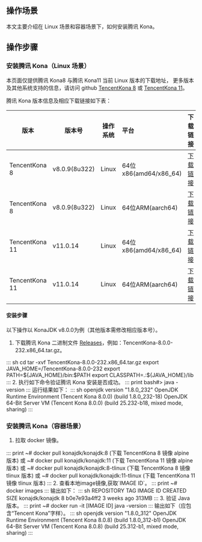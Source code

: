 ## 操作场景
本文主要介绍在 Linux 场景和容器场景下，如何安装腾讯 Kona。


## 操作步骤
### 安装腾讯 Kona（Linux 场景）


本页面仅提供腾讯 Kona8 与腾讯 Kona11 当前 Linux 版本的下载地址， 更多版本及其他系统支持的信息，请访问 github  [TencentKona 8](https://github.com/Tencent/TencentKona-8/)  或 [TencentKona 11](https://github.com/Tencent/TencentKona-11/)。

腾讯 Kona 版本信息及相应下载链接如下表：

|版本|版本号|操作系统|平台|下载链接|
|------|----------|------------|:-----|-------------|
|TencentKona 8| v8.0.9(8u322)|Linux|64位x86(amd64/x86_64)|[下载链接](https://github.com/Tencent/TencentKona-8/releases/download/8.0.9-GA/TencentKona8.0.9.b1_jdk_linux-x86_64_8u322.tar.gz)|
|TencentKona 8| v8.0.9(8u322)|Linux|64位ARM(aarch64)|[下载链接](https://github.com/Tencent/TencentKona-8/releases/download/8.0.9-GA/TencentKona8.0.9.b1_jdk_linux-aarch64_8u322.tar.gz)|
|TencentKona 11| v11.0.14|Linux|64位x86(amd64/x86_64)|[下载链接](https://github.com/Tencent/TencentKona-11/releases/download/kona11.0.14/TencentKona-11.0.14.b1-jdk_linux-x86_64.tar.gz)|
|TencentKona 11| v11.0.14|Linux|64位ARM(aarch64)|[下载链接](https://github.com/Tencent/TencentKona-11/releases/download/kona11.0.14/TencentKona-11.0.14.b1-jdk_linux-aarch64.tar.gz)|

#### 安装步骤
以下操作以 KonaJDK v8.0.0为例（其他版本需修改相应版本号）。

1. 下载腾讯 Kona 二进制文件 [Releases](https://github.com/Tencent/TencentKona-8/releases)，例如：TencentKona-8.0.0-232.x86_64.tar.gz。
<dx-codeblock>
:::  sh
   cd <Install_Path>
   tar -xvf TencentKona-8.0.0-232.x86_64.tar.gz
   export JAVA_HOME=<Install_Path>/TencentKona-8.0.0-232
   export PATH=${JAVA_HOME}/bin:$PATH
   export CLASSPATH=.:${JAVA_HOME}/lib
:::
</dx-codeblock>
2. 执行如下命令验证腾讯 Kona 安装是否成功。
<dx-codeblock>
:::  print
   bash#> java -version
:::
</dx-codeblock>
   运行结果如下：
<dx-codeblock>
:::  sh
   openjdk version "1.8.0_232"
   OpenJDK Runtime Environment (Tencent Kona 8.0.0) (build 1.8.0_232-18)
   OpenJDK 64-Bit Server VM (Tencent Kona 8.0.0) (build 25.232-b18, mixed mode, sharing)
:::
</dx-codeblock>


### 安装腾讯 Kona（容器场景）

1. 拉取 docker 镜像。
<dx-codeblock>
:::  print
	~# docker pull konajdk/konajdk:8 (下载 TencentKona 8 镜像 alpine 版本)
	或
	~# docker pull konajdk/konajdk:11 (下载 TencentKona 11 镜像 alpine 版本)
	或
	~# docker pull konajdk/konajdk:8-tlinux (下载 TencentKona 8 镜像 tlinux 版本)
	或
	~# docker pull konajdk/konajdk:11-tlinux (下载 TencentKona 11 镜像 tlinux 版本)
:::
</dx-codeblock>
2. 查看本地image镜像,获取`IMAGE ID`。
<dx-codeblock>
:::  print
	~# docker images
:::
</dx-codeblock>
	输出如下：
<dx-codeblock>
:::  sh
	REPOSITORY          TAG                 IMAGE ID            CREATED             SIZE
	konajdk/konajdk      8              b0e7e93a4ff2        3 weeks ago         313MB
:::
</dx-codeblock>
3. 验证 Java 版本。
<dx-codeblock>
:::  print
	~# docker run -it [IMAGE ID] java -version
:::
</dx-codeblock>
	输出如下（应包含“Tencent Kona”字样）。
<dx-codeblock>
:::  sh
	openjdk version "1.8.0_312"
	OpenJDK Runtime Environment (Tencent Kona 8.0.8) (build 1.8.0_312-b1)
	OpenJDK 64-Bit Server VM (Tencent Kona 8.0.8) (build 25.312-b1, mixed mode, sharing)
:::
</dx-codeblock>


